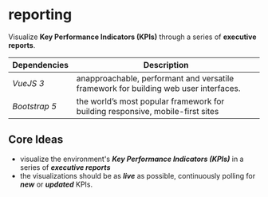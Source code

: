 # reporting
Visualize **Key Performance Indicators (KPIs)** through a series of **executive reports**.

| Dependencies  | Description |
| ----------- | ----------- |
| *VueJS 3*      | anapproachable, performant and versatile framework for building web user interfaces. |
| *Bootstrap 5*   | the world’s most popular framework for building responsive, mobile-first sites        |

## Core Ideas
- visualize the environment's **_Key Performance Indicators (KPIs)_** in a series of **_executive reports_**
- the visualizations should be as **_live_** as possible, continuously polling for **_new_** or **_updated_** KPIs.
